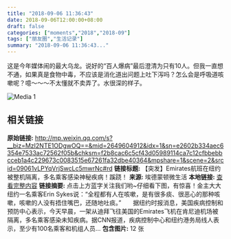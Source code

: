 ```yaml
---
title: "2018-09-06 11:36:43"
date: 2018-09-06T12:00:00+08:00
draft: false
categories: ["moments","2018","2018-09"]
tags: ["朋友圈","生活记录"]
summary: "2018-09-06 11:36:43..."
---
```


这是今年媒体闹的最大乌龙。说好的“百人爆病”最后澄清为只有10人。但我一直想不通，如果真是食物中毒，不应该是消化道出问题上吐下泻吗？怎么会是呼吸道咳嗽呢？噫～～～不太懂就不卖弄了。水很深的样子。

![Media 1](/Moments/photos/2018-09-06/201809061136430.jpg)

## 相关链接

**原始链接:** http://mp.weixin.qq.com/s?__biz=MzI2NTE1ODgwOQ==&mid=2649604912&idx=1&sn=e2602b334aec6354e7533ac72562f05b&chksm=f2b8cac6c5cf43d05989114ca7c12cfbbebbcceb1a4c229673c0083515e67261fa32dbe40364&mpshare=1&scene=2&srcid=09061vLPYqVrjSwcLc5mwrNc#rd
**链接标题:** 【突发】Emirates航班在纽约被整机隔离，多名乘客感染神秘疾病！蹊跷！
**来源:** 埃德蒙顿微生活
**本地链接:** [查看完整内容](/link_content/2018/09/2018-09-06-2/link_content/)
**链接摘要:** 点击上方蓝字关注我们哟~仔细看下图，有惊喜！金主大大纽约一名乘客Erin Sykes说：“全程都有人在咳嗽，是有很多痰、很恶心的那种咳嗽，咳嗽的人没有捂住嘴巴，还随地吐痰。”       据纽约时报消息，美国疾病控制和预防中心表示，今天早晨，一架从迪拜飞往美国的Emirates飞机在肯尼迪机场被隔离，多名乘客感染未知疾病。据CNN报道，疾病控制中心和纽约港务局线人表示，至少有100名乘客和机组人员...
**包含图片:** 12 张

